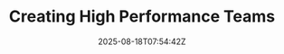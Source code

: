 ---
title: Creating High Performance Teams
supertitle: "Episode 008"
description: 
jumbotron: |
  Something something
layout: episode.njk
sticky: true
date: 2025-08-18T07:54:42Z
duration: 48m 52s
number: 008
showTOC: false
image:
  social: ./content/public/images/podcast/dtp-e008-social.jpg
  path: /public/images/podcast/dtp-e008.jpg
  alt: "Cover art for Deliver That! episode 008 — Creating High Performance Teams"
# appLinks:
#   apple:
#     url:
#   spotify:
#     url:
#   amazon:
#     url:
#   audible:
#     url:
#   youtube:
#     url:
#   playerfm:
#     url:
# embedCode: |
---
